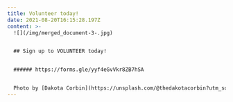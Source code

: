 ```yaml
---
title: Volunteer today!
date: 2021-08-20T16:15:28.197Z
content: >-
  ![](/img/merged_document-3-.jpg)


  ## Sign up to VOLUNTEER today! 


  ###### https://forms.gle/yyf4eGvVkr8ZB7hSA


  Photo by [Dakota Corbin](https://unsplash.com/@thedakotacorbin?utm_source=unsplash&utm_medium=referral&utm_content=creditCopyText) on [Unsplash](https://unsplash.com/s/photos/volunteer?utm_source=unsplash&utm_medium=referral&utm_content=creditCopyText)
---
```

